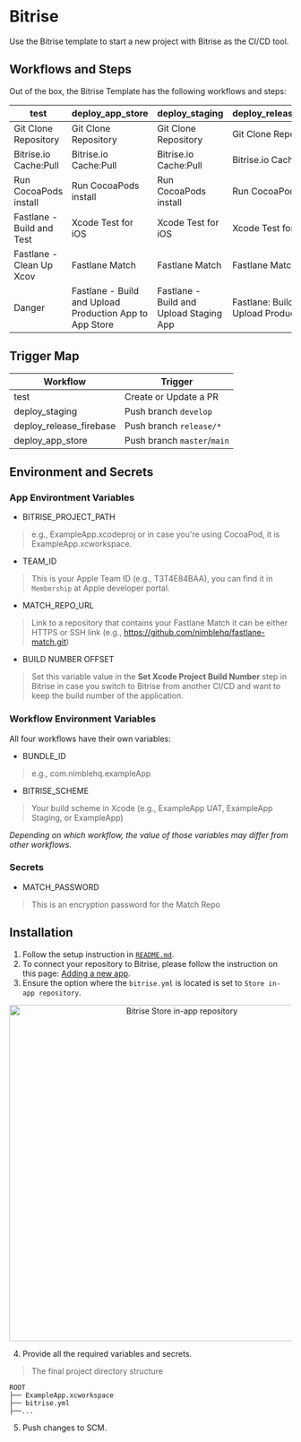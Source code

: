 # Bitrise
Use the Bitrise template to start a new project with Bitrise as the CI/CD tool.

## Workflows and Steps

Out of the box, the Bitrise Template has the following workflows and steps:

| test                      | deploy_app_store                                        | deploy_staging                          | deploy_release_firebase                   |
|---------------------------|---------------------------------------------------------|-----------------------------------------|-------------------------------------------|
| Git Clone Repository      | Git Clone Repository                                    | Git Clone Repository                    | Git Clone Repository                      |
| Bitrise.io Cache:Pull     | Bitrise.io Cache:Pull                                   | Bitrise.io Cache:Pull                   | Bitrise.io Cache:Pull                     |
| Run CocoaPods install     | Run CocoaPods install                                   | Run CocoaPods install                   | Run CocoaPods install                     |
| Fastlane - Build and Test | Xcode Test for iOS                                      | Xcode Test for iOS                      | Xcode Test for iOS                        |
| Fastlane - Clean Up Xcov  | Fastlane Match                                          | Fastlane Match                          | Fastlane Match                            |
| Danger                    | Fastlane - Build and Upload Production App to App Store | Fastlane - Build and Upload Staging App | Fastlane: Build and Upload Production App |

## Trigger Map

| Workflow                | Trigger                 |
|-------------------------|-------------------------|
| test                    | Create or Update a PR   |
| deploy_staging          | Push branch `develop`   |
| deploy_release_firebase | Push branch `release/*` |
| deploy_app_store        | Push branch `master`/`main`    |

## Environment and Secrets
### App Environtment Variables
- BITRISE_PROJECT_PATH
> e.g., ExampleApp.xcodeproj or in case you're using CocoaPod, it is ExampleApp.xcworkspace.

- TEAM_ID
> This is your Apple Team ID (e.g., T3T4E84BAA), you can find it in `Membership` at Apple developer portal.

- MATCH_REPO_URL
> Link to a repository that contains your Fastlane Match it can be either HTTPS or SSH link (e.g., https://github.com/nimblehq/fastlane-match.git)

- BUILD NUMBER OFFSET

> Set this variable value in the **Set Xcode Project Build Number** step in Bitrise in case you switch to Bitrise from another CI/CD and want to keep the build number of the application. 

### Workflow Environment Variables
All four workflows have their own variables:

- BUNDLE_ID
> e.g., com.nimblehq.exampleApp

- BITRISE_SCHEME
> Your build scheme in Xcode (e.g., ExampleApp UAT, ExampleApp Staging, or ExampleApp)

*Depending on which workflow, the value of those variables may differ from other workflows.*

### Secrets

- MATCH_PASSWORD
> This is an encryption password for the Match Repo

## Installation
1. Follow the setup instruction in [`README.md`](https://github.com/nimblehq/ios-templates#readme).
2. To connect your repository to Bitrise, please follow the instruction on this page: [Adding a new app](https://devcenter.bitrise.io/en/getting-started/adding-your-first-app.html).
3. Ensure the option where the `bitrise.yml` is located is set to `Store in-app repository`.
<p align="center">
  <img src="assets/images/operations/bitrise/Bitrise-YML-Storage-Location.png" alt="Bitrise Store in-app repository" width="600"/>
</p>

4. Provide all the required variables and secrets.
> The final project directory structure
```
ROOT
├── ExampleApp.xcworkspace
├── bitrise.yml
├──...
```
5. Push changes to SCM.
